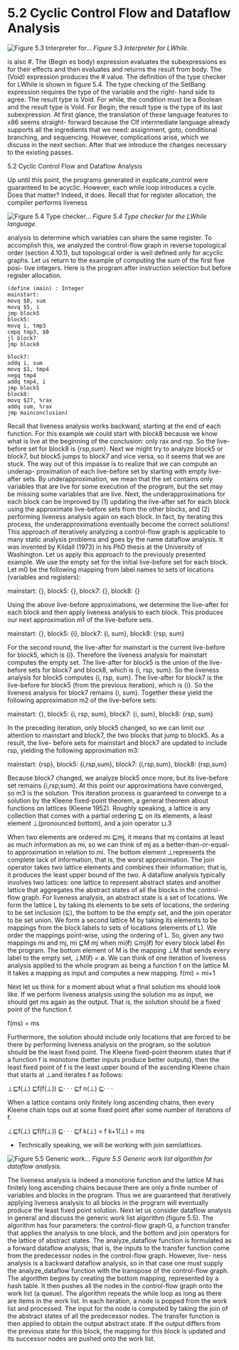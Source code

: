 # 5.2 Cyclic Control Flow and Dataflow Analysis

![Figure 5.3 Interpreter for...](images/page_99_vector_371.png)
*Figure 5.3 Interpreter for LWhile.*

is also #<void>. The (Begin es body) expression evaluates the subexpressions es for their effects and then evaluates and returns the result from body. The (Void) expression produces the #<void> value. The definition of the type checker for LWhile is shown in figure 5.4. The type checking of the SetBang expression requires the type of the variable and the right- hand side to agree. The result type is Void. For while, the condition must be a Boolean and the result type is Void. For Begin, the result type is the type of its last subexpression. At first glance, the translation of these language features to x86 seems straight- forward because the CIf intermediate language already supports all the ingredients that we need: assignment, goto, conditional branching, and sequencing. However, complications arise, which we discuss in the next section. After that we introduce the changes necessary to the existing passes.

5.2 Cyclic Control Flow and Dataflow Analysis

Up until this point, the programs generated in explicate_control were guaranteed to be acyclic. However, each while loop introduces a cycle. Does that matter? Indeed, it does. Recall that for register allocation, the compiler performs liveness

![Figure 5.4 Type checker...](images/page_100_vector_390.png)
*Figure 5.4 Type checker for the LWhile language.*

analysis to determine which variables can share the same register. To accomplish this, we analyzed the control-flow graph in reverse topological order (section 4.10.1), but topological order is well defined only for acyclic graphs. Let us return to the example of computing the sum of the first five posi- tive integers. Here is the program after instruction selection but before register allocation.

```
(define (main) : Integer
mainstart:
movq $0, sum
movq $5, i
jmp block5
block5:
movq i, tmp3
cmpq tmp3, $0
jl block7
jmp block8
```

```
block7:
addq i, sum
movq $1, tmp4
negq tmp4
addq tmp4, i
jmp block5
block8:
movq $27, %rax
addq sum, %rax
jmp mainconclusion)
```

Recall that liveness analysis works backward, starting at the end of each function. For this example we could start with block8 because we know what is live at the beginning of the conclusion: only rax and rsp. So the live-before set for block8 is {rsp,sum}. Next we might try to analyze block5 or block7, but block5 jumps to block7 and vice versa, so it seems that we are stuck. The way out of this impasse is to realize that we can compute an underap- proximation of each live-before set by starting with empty live-after sets. By underapproximation, we mean that the set contains only variables that are live for some execution of the program, but the set may be missing some variables that are live. Next, the underapproximations for each block can be improved by (1) updating the live-after set for each block using the approximate live-before sets from the other blocks, and (2) performing liveness analysis again on each block. In fact, by iterating this process, the underapproximations eventually become the correct solutions! This approach of iteratively analyzing a control-flow graph is applicable to many static analysis problems and goes by the name dataflow analysis. It was invented by Kildall (1973) in his PhD thesis at the University of Washington. Let us apply this approach to the previously presented example. We use the empty set for the initial live-before set for each block. Let m0 be the following mapping from label names to sets of locations (variables and registers):

mainstart: {}, block5: {}, block7: {}, block8: {}

Using the above live-before approximations, we determine the live-after for each block and then apply liveness analysis to each block. This produces our next approximation m1 of the live-before sets.

mainstart: {}, block5: {i}, block7: {i, sum}, block8: {rsp, sum}

For the second round, the live-after for mainstart is the current live-before for block5, which is {i}. Therefore the liveness analysis for mainstart computes the empty set. The live-after for block5 is the union of the live-before sets for block7 and block8, which is {i, rsp, sum}. So the liveness analysis for block5 computes {i, rsp, sum}. The live-after for block7 is the live-before for block5 (from the previous iteration), which is {i}. So the liveness analysis for block7 remains {i, sum}. Together these yield the following approximation m2 of the live-before sets:

mainstart: {}, block5: {i, rsp, sum}, block7: {i, sum}, block8: {rsp, sum}

In the preceding iteration, only block5 changed, so we can limit our attention to mainstart and block7, the two blocks that jump to block5. As a result, the live- before sets for mainstart and block7 are updated to include rsp, yielding the following approximation m3:

mainstart: {rsp}, block5: {i,rsp,sum}, block7: {i,rsp,sum}, block8: {rsp,sum}

Because block7 changed, we analyze block5 once more, but its live-before set remains {i,rsp,sum}. At this point our approximations have converged, so m3 is the solution. This iteration process is guaranteed to converge to a solution by the Kleene fixed-point theorem, a general theorem about functions on lattices (Kleene 1952). Roughly speaking, a lattice is any collection that comes with a partial ordering ⊑ on its elements, a least element ⊥(pronounced bottom), and a join operator ⊔.3

When two elements are ordered mi ⊑mj, it means that mj contains at least as much information as mi, so we can think of mj as a better-than-or-equal-to approximation in relation to mi. The bottom element ⊥represents the complete lack of information, that is, the worst approximation. The join operator takes two lattice elements and combines their information; that is, it produces the least upper bound of the two. A dataflow analysis typically involves two lattices: one lattice to represent abstract states and another lattice that aggregates the abstract states of all the blocks in the control-flow graph. For liveness analysis, an abstract state is a set of locations. We form the lattice L by taking its elements to be sets of locations, the ordering to be set inclusion (⊆), the bottom to be the empty set, and the join operator to be set union. We form a second lattice M by taking its elements to be mappings from the block labels to sets of locations (elements of L). We order the mappings point-wise, using the ordering of L. So, given any two mappings mi and mj, mi ⊑M mj when mi(ℓ) ⊆mj(ℓ) for every block label ℓin the program. The bottom element of M is the mapping ⊥M that sends every label to the empty set, ⊥M(ℓ) = ∅. We can think of one iteration of liveness analysis applied to the whole program as being a function f on the lattice M. It takes a mapping as input and computes a new mapping. f(mi) = mi+1

Next let us think for a moment about what a final solution ms should look like. If we perform liveness analysis using the solution ms as input, we should get ms again as the output. That is, the solution should be a fixed point of the function f.

f(ms) = ms

Furthermore, the solution should include only locations that are forced to be there by performing liveness analysis on the program, so the solution should be the least fixed point. The Kleene fixed-point theorem states that if a function f is monotone (better inputs produce better outputs), then the least fixed point of f is the least upper bound of the ascending Kleene chain that starts at ⊥and iterates f as follows:

⊥⊑f(⊥) ⊑f(f(⊥)) ⊑· · · ⊑f n(⊥) ⊑· · ·

When a lattice contains only finitely long ascending chains, then every Kleene chain tops out at some fixed point after some number of iterations of f.

⊥⊑f(⊥) ⊑f(f(⊥)) ⊑· · · ⊑f k(⊥) = f k+1(⊥) = ms

* Technically speaking, we will be working with join semilattices.

![Figure 5.5 Generic work...](images/page_103_vector_324.png)
*Figure 5.5 Generic work list algorithm for dataflow analysis.*

The liveness analysis is indeed a monotone function and the lattice M has finitely long ascending chains because there are only a finite number of variables and blocks in the program. Thus we are guaranteed that iteratively applying liveness analysis to all blocks in the program will eventually produce the least fixed point solution. Next let us consider dataflow analysis in general and discuss the generic work list algorithm (figure 5.5). The algorithm has four parameters: the control-flow graph G, a function transfer that applies the analysis to one block, and the bottom and join operators for the lattice of abstract states. The analyze_dataflow function is formulated as a forward dataflow analysis; that is, the inputs to the transfer function come from the predecessor nodes in the control-flow graph. However, live- ness analysis is a backward dataflow analysis, so in that case one must supply the analyze_dataflow function with the transpose of the control-flow graph. The algorithm begins by creating the bottom mapping, represented by a hash table. It then pushes all the nodes in the control-flow graph onto the work list (a queue). The algorithm repeats the while loop as long as there are items in the work list. In each iteration, a node is popped from the work list and processed. The input for the node is computed by taking the join of the abstract states of all the predecessor nodes. The transfer function is then applied to obtain the output abstract state. If the output differs from the previous state for this block, the mapping for this block is updated and its successor nodes are pushed onto the work list.

